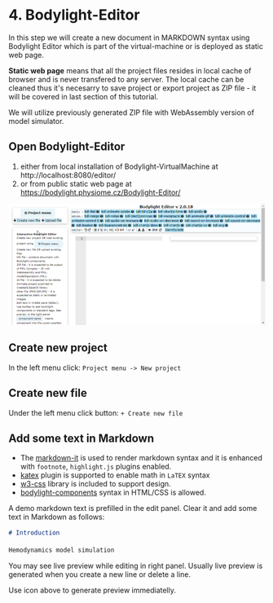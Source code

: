 # 4. Bodylight-Editor

In this step we will create a new document in MARKDOWN syntax using Bodylight Editor which is part of the virtual-machine or is deployed as static web page.

**Static web page** means that all the project files resides in local cache of browser and is never transfered to any server. The local cache can be cleaned thus it's necesarry to save project or export project as ZIP file - it will be covered in last section of this tutorial.

We will utilize previously generated ZIP file with WebAssembly version of model simulator.

## Open Bodylight-Editor

1. either from local installation of Bodylight-VirtualMachine at http://localhost:8080/editor/
2. or from public static web page at https://bodylight.physiome.cz/Bodylight-Editor/

![Editor](BodylightEditor1.png)

## Create new project

In the left menu click: `Project menu -> New project`

## Create new file

Under the left menu click button: `+ Create new file`

## Add some text in Markdown

* The [markdown-it](https://markdown-it.github.io) is used to render markdown syntax and it is enhanced with `footnote`, `highlight.js` plugins enabled.
* [katex](https://katex.org) plugin is supported to enable math in `LaTEX` syntax
* [w3-css](https://www.w3schools.com/w3css/defaulT.asp) library is included to support design.
* [bodylight-components](basic4editor.md) syntax in HTML/CSS is allowed.

A demo markdown text is prefilled in the edit panel. Clear it and add some text in Markdown as follows:

```markdown
# Introduction

Hemodynamics model simulation
```

You may see live preview while editing in right panel. Usually live preview is generated when you create a new line or delete a line.

Use icon  above to generate preview immediatelly.
